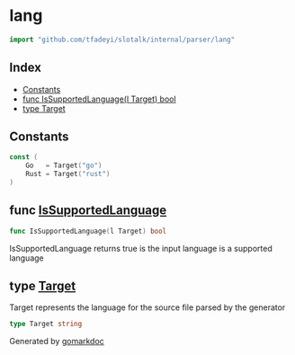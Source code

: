 <!-- Code generated by gomarkdoc. DO NOT EDIT -->

# lang

```go
import "github.com/tfadeyi/slotalk/internal/parser/lang"
```

## Index

- [Constants](<#constants>)
- [func IsSupportedLanguage(l Target) bool](<#func-issupportedlanguage>)
- [type Target](<#type-target>)


## Constants

```go
const (
    Go   = Target("go")
    Rust = Target("rust")
)
```

## func [IsSupportedLanguage](<https://github.com/tfadeyi/sloth-simple-comments/blob/main/internal/parser/lang/lang.go#L14>)

```go
func IsSupportedLanguage(l Target) bool
```

IsSupportedLanguage returns true is the input language is a supported language

## type [Target](<https://github.com/tfadeyi/sloth-simple-comments/blob/main/internal/parser/lang/lang.go#L5>)

Target represents the language for the source file parsed by the generator

```go
type Target string
```



Generated by [gomarkdoc](<https://github.com/princjef/gomarkdoc>)
